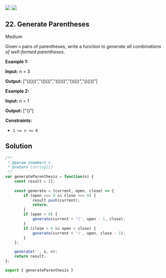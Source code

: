 [![](https://img.shields.io/github/stars/javadev/LeetCode-in-All?label=Stars&style=flat-square)](https://github.com/javadev/LeetCode-in-All)
[![](https://img.shields.io/github/forks/javadev/LeetCode-in-All?label=Fork%20me%20on%20GitHub%20&style=flat-square)](https://github.com/javadev/LeetCode-in-All/fork)

## 22\. Generate Parentheses

Medium

Given `n` pairs of parentheses, write a function to _generate all combinations of well-formed parentheses_.

**Example 1:**

**Input:** n = 3

**Output:** ["((()))","(()())","(())()","()(())","()()()"]

**Example 2:**

**Input:** n = 1

**Output:** ["()"]

**Constraints:**

*   `1 <= n <= 8`

## Solution

```javascript
/**
 * @param {number} n
 * @return {string[]}
 */
var generateParenthesis = function(n) {
    const result = [];
    
    const generate = (current, open, close) => {
        if (open === 0 && close === 0) {
            result.push(current);
            return;
        }
        if (open > 0) {
            generate(current + '(', open - 1, close);
        }
        if (close > 0 && open < close) {
            generate(current + ')', open, close - 1);
        }
    };

    generate('', n, n);
    return result;
};

export { generateParenthesis }
```
